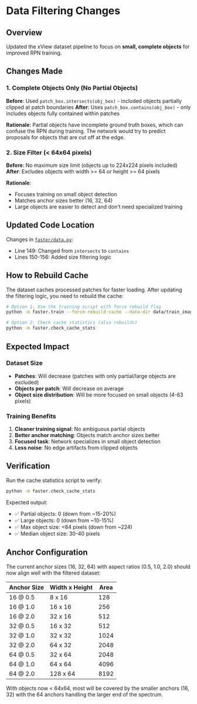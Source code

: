 # Data Filtering Changes

## Overview
Updated the xView dataset pipeline to focus on **small, complete objects** for improved RPN training.

## Changes Made

### 1. Complete Objects Only (No Partial Objects)
**Before**: Used `patch_box.intersects(obj_box)` - included objects partially clipped at patch boundaries
**After**: Uses `patch_box.contains(obj_box)` - only includes objects fully contained within patches

**Rationale**: Partial objects have incomplete ground truth boxes, which can confuse the RPN during training. The network would try to predict proposals for objects that are cut off at the edge.

### 2. Size Filter (< 64x64 pixels)
**Before**: No maximum size limit (objects up to 224x224 pixels included)
**After**: Excludes objects with width >= 64 or height >= 64 pixels

**Rationale**:
- Focuses training on small object detection
- Matches anchor sizes better (16, 32, 64)
- Large objects are easier to detect and don't need specialized training

## Updated Code Location
Changes in [`faster/data.py`](faster/data.py#L148-L156):
- Line 149: Changed from `intersects` to `contains`
- Lines 150-156: Added size filtering logic

## How to Rebuild Cache

The dataset caches processed patches for faster loading. After updating the filtering logic, you need to rebuild the cache:

```bash
# Option 1: Use the training script with force rebuild flag
python -m faster.train --force-rebuild-cache --data-dir data/train_images --geojson data/xView_train.geojson --epochs 10 --batch-size 8 --unfreeze-backbone --device cuda

# Option 2: Check cache statistics (also rebuilds)
python -m faster.check_cache_stats
```

## Expected Impact

### Dataset Size
- **Patches**: Will decrease (patches with only partial/large objects are excluded)
- **Objects per patch**: Will decrease on average
- **Object size distribution**: Will be more focused on small objects (4-63 pixels)

### Training Benefits
1. **Cleaner training signal**: No ambiguous partial objects
2. **Better anchor matching**: Objects match anchor sizes better
3. **Focused task**: Network specializes in small object detection
4. **Less noise**: No edge artifacts from clipped objects

## Verification

Run the cache statistics script to verify:
```bash
python -m faster.check_cache_stats
```

Expected output:
- ✅ Partial objects: 0 (down from ~15-20%)
- ✅ Large objects: 0 (down from ~10-15%)
- ✅ Max object size: <64 pixels (down from ~224)
- ✅ Median object size: 30-40 pixels

## Anchor Configuration
The current anchor sizes (16, 32, 64) with aspect ratios (0.5, 1.0, 2.0) should now align well with the filtered dataset:

| Anchor Size | Width x Height | Area |
|-------------|----------------|------|
| 16 @ 0.5    | 8 x 16        | 128  |
| 16 @ 1.0    | 16 x 16       | 256  |
| 16 @ 2.0    | 32 x 16       | 512  |
| 32 @ 0.5    | 16 x 32       | 512  |
| 32 @ 1.0    | 32 x 32       | 1024 |
| 32 @ 2.0    | 64 x 32       | 2048 |
| 64 @ 0.5    | 32 x 64       | 2048 |
| 64 @ 1.0    | 64 x 64       | 4096 |
| 64 @ 2.0    | 128 x 64      | 8192 |

With objects now < 64x64, most will be covered by the smaller anchors (16, 32) with the 64 anchors handling the larger end of the spectrum.
